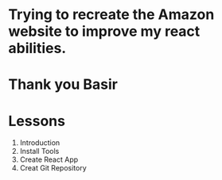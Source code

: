 # Trying to recreate the Amazon website to improve my react abilities.

# Thank you Basir

# Lessons

1. Introduction
2. Install Tools
3. Create React App
4. Creat Git Repository

